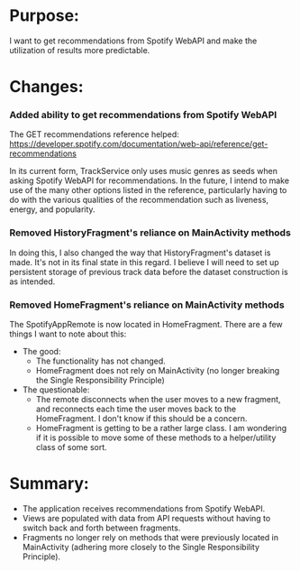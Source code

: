 # Purpose:
I want to get recommendations from Spotify WebAPI and make the utilization of results more predictable.

# Changes:
### Added ability to get recommendations from Spotify WebAPI
The GET recommendations reference helped: https://developer.spotify.com/documentation/web-api/reference/get-recommendations

In its current form, TrackService only uses music genres as seeds when asking Spotify WebAPI for recommendations. In the future, I intend to make use of the many other options listed in the reference, particularly having to do with the various qualities of the recommendation such as liveness, energy, and popularity.
### Removed HistoryFragment's reliance on MainActivity methods
In doing this, I also changed the way that HistoryFragment's dataset is made. It's not in its final state in this regard. I believe I will need to set up persistent storage of previous track data before the dataset construction is as intended.
### Removed HomeFragment's reliance on MainActivity methods
The SpotifyAppRemote is now located in HomeFragment. There are a few things I want to note about this:
- The good:
	- The functionality has not changed.
	- HomeFragment does not rely on MainActivity (no longer breaking the Single Responsibility Principle)
- The questionable:
	- The remote disconnects when the user moves to a new fragment, and reconnects each time the user moves back to the HomeFragment. I don't know if this should be a concern.
	- HomeFragment is getting to be a rather large class. I am wondering if it is possible to move some of these methods to a helper/utility class of some sort.

# Summary:
- The application receives recommendations from Spotify WebAPI.
- Views are populated with data from API requests without having to switch back and forth between fragments.
- Fragments no longer rely on methods that were previously located in MainActivity (adhering more closely to the Single Responsibility Principle).